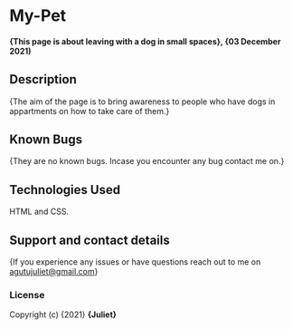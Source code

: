 # My-Pet
#### {This page is about leaving with a dog in small spaces}, {03 December 2021)
## Description
{The aim of the page is to bring awareness to people who have dogs in appartments on how  to take care of them.}
## Known Bugs
{They are no known bugs.  Incase you encounter any bug contact me on.}
## Technologies Used
HTML and CSS.
## Support and contact details
{If you experience any issues or have questions reach out to me on agutujuliet@gmail.com}
### License
Copyright (c) {2021} **{Juliet}**
